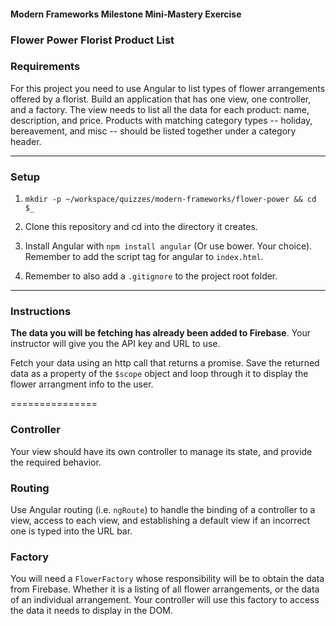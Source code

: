 #### Modern Frameworks Milestone Mini-Mastery Exercise
### Flower Power Florist Product List

### Requirements
For this project you need to use Angular to list types of flower arrangements offered by a florist.
Build an application that has one view, one controller, and a factory. The view needs to list all the data for each product: name, description, and price. Products with matching category types -- holiday, bereavement, and misc -- should be listed together under a category header.

----
### Setup
1. `mkdir -p ~/workspace/quizzes/modern-frameworks/flower-power && cd $_`

2. Clone this repository and cd into the directory it creates.

3. Install Angular with `npm install angular` (Or use bower. Your choice). Remember to add the script tag for angular to `index.html`.

4. Remember to also add a `.gitignore` to the project root folder.

---
### Instructions
__The data you will be fetching has already been added to Firebase__. Your instructor will give you the API key and URL to use.

Fetch your data using an http call that returns a promise. Save the returned data as a property of the `$scope` object and loop through it to display the flower arrangment info to the user.

===============

### Controller

Your view should have its own controller to manage its state, and provide the required behavior.

### Routing

Use Angular routing (i.e. `ngRoute`) to handle the binding of a controller to a view, access to each view, and establishing a default view if an incorrect one is typed into the URL bar.

### Factory

You will need a `FlowerFactory` whose responsibility will be to obtain the data from Firebase. Whether it is a listing of all flower arrangements, or the data of an individual arrangement. Your controller will use this factory to access the data it needs to display in the DOM.


